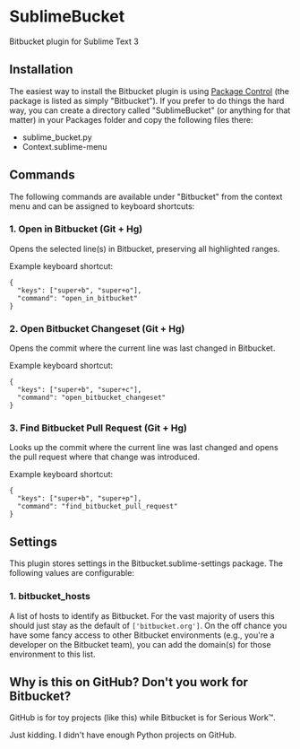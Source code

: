 # SublimeBucket

Bitbucket plugin for Sublime Text 3

## Installation

The easiest way to install the Bitbucket plugin is using [Package Control][1]
(the package is listed as simply "Bitbucket"). If you prefer to do things the
hard way, you can create a directory called "SublimeBucket" (or anything for
that matter) in your Packages folder and copy the following files there:

- sublime_bucket.py
- Context.sublime-menu

## Commands

The following commands are available under "Bitbucket" from the context menu
and can be assigned to keyboard shortcuts:

### 1. Open in Bitbucket (Git + Hg)

Opens the selected line(s) in Bitbucket, preserving all highlighted ranges.

Example keyboard shortcut:

```
{
  "keys": ["super+b", "super+o"],
  "command": "open_in_bitbucket"
}
```

### 2. Open Bitbucket Changeset (Git + Hg)

Opens the commit where the current line was last changed in Bitbucket.

Example keyboard shortcut:

```
{
  "keys": ["super+b", "super+c"],
  "command": "open_bitbucket_changeset"
}
```

### 3. Find Bitbucket Pull Request (Git + Hg)

Looks up the commit where the current line was last changed and opens the pull
request where that change was introduced.

Example keyboard shortcut:

```
{
  "keys": ["super+b", "super+p"],
  "command": "find_bitbucket_pull_request"
}
```

## Settings

This plugin stores settings in the Bitbucket.sublime-settings package. The
following values are configurable:

### 1. bitbucket_hosts

A list of hosts to identify as Bitbucket. For the vast majority of users this
should just stay as the default of `['bitbucket.org']`. On the off chance you
have some fancy access to other Bitbucket environments (e.g., you're a
developer on the Bitbucket team), you can add the domain(s) for those
environment to this list.

## Why is this on GitHub? Don't you work for Bitbucket?

GitHub is for toy projects (like this) while Bitbucket is for Serious Work™.

Just kidding. I didn't have enough Python projects on GitHub.

[1]: https://packagecontrol.io/
